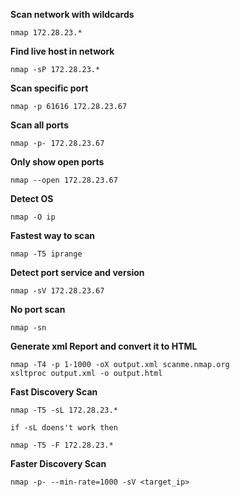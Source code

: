 **Scan network with wildcards**

	nmap 172.28.23.*

**Find live host in network**

	nmap -sP 172.28.23.*

**Scan specific port**
	
	nmap -p 61616 172.28.23.67

**Scan all ports**

	nmap -p- 172.28.23.67

**Only show open ports**

	nmap --open 172.28.23.67

**Detect OS**

	nmap -O ip

**Fastest way to scan**

	nmap -T5 iprange

**Detect port service and version**

	nmap -sV 172.28.23.67

**No port scan**

	nmap -sn 

**Generate xml Report and convert it to HTML**

    nmap -T4 -p 1-1000 -oX output.xml scanme.nmap.org
    xsltproc output.xml -o output.html

**Fast Discovery Scan**

	nmap -T5 -sL 172.28.23.*

	if -sL doens't work then

	nmap -T5 -F 172.28.23.*

**Faster Discovery Scan**

	nmap -p- --min-rate=1000 -sV <target_ip>
